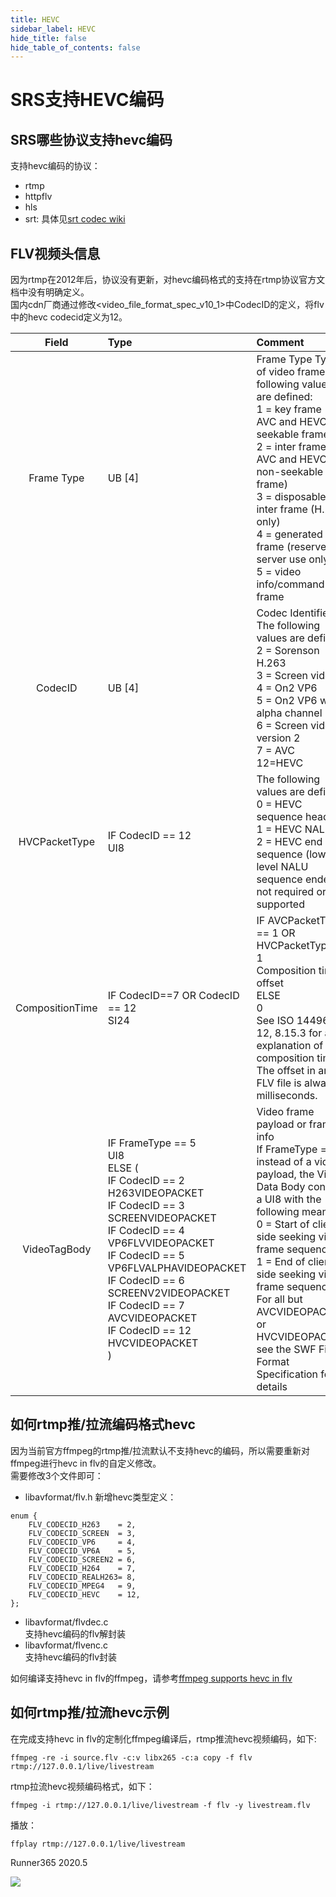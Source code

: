 ```yaml
---
title: HEVC
sidebar_label: HEVC
hide_title: false
hide_table_of_contents: false
---
```


# SRS支持HEVC编码

## SRS哪些协议支持hevc编码
支持hevc编码的协议：
* rtmp
* httpflv
* hls
* srt: 具体见[srt codec wiki](./srt-codec)

## FLV视频头信息
因为rtmp在2012年后，协议没有更新，对hevc编码格式的支持在rtmp协议官方文档中没有明确定义。<br/>
国内cdn厂商通过修改<video_file_format_spec_v10_1>中CodecID的定义，将flv中的hevc codecid定义为12。<br/>

| Field |Type |	Comment|
| :---: | :---| :---|
|Frame Type|UB [4]|Frame Type Type of video frame. The following values are defined: <br/>1 = key frame (for AVC and HEVC, a seekable frame)<br/>2 = inter frame (for AVC and HEVC, a non-seekable frame)<br/>3 = disposable inter frame (H.263 only)<br/>4 = generated key frame (reserved for server use only)<br/>5 = video info/command frame|
|CodecID|UB [4]|Codec Identifier. The following values are defined:<br/>2 = Sorenson H.263<br/>3 = Screen video<br/>4 = On2 VP6<br/>5 = On2 VP6 with alpha channel<br/>6 = Screen video version 2<br/>7 = AVC<br/>12=HEVC|
|HVCPacketType|	IF CodecID == 12<br/> UI8|	The following values are defined:<br/>0 = HEVC sequence header<br/>1 = HEVC NALU<br/>2 = HEVC end of sequence (lower level NALU sequence ender is not required or supported|
|CompositionTime|	IF CodecID==7 OR CodecID == 12 <br/>SI24	|IF AVCPacketType == 1 OR HVCPacketType == 1<br/>Composition time offset<br/>ELSE<br/>0<br/>See ISO 14496-12, 8.15.3 for an explanation of composition times. The offset in an FLV file is always in milliseconds.|
|VideoTagBody	|IF FrameType == 5<br/>  UI8<br/>ELSE (<br/>IF CodecID == 2<br/>H263VIDEOPACKET<br/>IF CodecID == 3<br/>SCREENVIDEOPACKET<br/>IF CodecID == 4<br/>VP6FLVVIDEOPACKET<br/>IF CodecID == 5<br/>VP6FLVALPHAVIDEOPACKET<br/>IF CodecID == 6<br/>SCREENV2VIDEOPACKET<br/>IF CodecID == 7 <br/>AVCVIDEOPACKET<br/>IF CodecID == 12 <br/>HVCVIDEOPACKET<br/>)|Video frame payload or frame info<br/>If FrameType == 5, instead of a video payload, the Video Data Body contains a UI8 with the following meaning:<br/>0 = Start of client-side seeking video frame sequence<br/>1 = End of client-side seeking video frame sequence<br/>For all but AVCVIDEOPACKET or HVCVIDEOPACKET, see the SWF File<br/>Format Specification for details|


## 如何rtmp推/拉流编码格式hevc
因为当前官方ffmpeg的rtmp推/拉流默认不支持hevc的编码，所以需要重新对ffmpeg进行hevc in flv的自定义修改。<br/>
需要修改3个文件即可：

* libavformat/flv.h
新增hevc类型定义：

```
enum {
    FLV_CODECID_H263    = 2,
    FLV_CODECID_SCREEN  = 3,
    FLV_CODECID_VP6     = 4,
    FLV_CODECID_VP6A    = 5,
    FLV_CODECID_SCREEN2 = 6,
    FLV_CODECID_H264    = 7,
    FLV_CODECID_REALH263= 8,
    FLV_CODECID_MPEG4   = 9,
    FLV_CODECID_HEVC    = 12,
};
```

* libavformat/flvdec.c <br/>
支持hevc编码的flv解封装
* libavformat/flvenc.c <br/>
支持hevc编码的flv封装

如何编译支持hevc in flv的ffmpeg，请参考[ffmpeg supports hevc in flv](https://github.com/runner365/ffmpeg_rtmp_h265)

## 如何rtmp推/拉流hevc示例
在完成支持hevc in flv的定制化ffmpeg编译后，rtmp推流hevc视频编码，如下:

```
ffmpeg -re -i source.flv -c:v libx265 -c:a copy -f flv rtmp://127.0.0.1/live/livestream
```

rtmp拉流hevc视频编码格式，如下：<br/>
```
ffmpeg -i rtmp://127.0.0.1/live/livestream -f flv -y livestream.flv
```
播放：<br/>
```
ffplay rtmp://127.0.0.1/live/livestream
```


Runner365 2020.5

[nginx]: http://192.168.1.170:8080/nginx.html
[srs-player]: http://ossrs.net/srs.release/trunk/research/players/srs_player.html?vhost=__defaultVhost__&autostart=true&server=192.168.1.170&app=live&stream=livestream&port=1935
[srs-player-19350]: http://ossrs.net/srs.release/trunk/research/players/srs_player.html?vhost=__defaultVhost__&autostart=true&server=192.168.1.170&app=live&stream=livestream&port=19350
[srs-player-ff]: http://ossrs.net/srs.release/trunk/research/players/srs_player.html?vhost=__defaultVhost__&autostart=true&server=192.168.1.170&app=live&stream=livestream_ff
[jwplayer]: http://ossrs.net/srs.release/trunk/research/players/srs_player.html?app=live&stream=livestream.m3u8&server=192.168.1.170&port=8080&autostart=true&vhost=192.168.1.170&schema=http&hls_autostart=true&hls_port=8080

![](https://ossrs.net/gif/v1/sls.gif?site=ossrs.io&path=/lts/doc/zh/v5/hevc)


